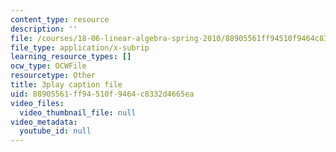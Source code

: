```yaml
---
content_type: resource
description: ''
file: /courses/18-06-linear-algebra-spring-2010/88905561ff94510f9464c8332d4665ea_YzZUIYRCE38.vtt
file_type: application/x-subrip
learning_resource_types: []
ocw_type: OCWFile
resourcetype: Other
title: 3play caption file
uid: 88905561-ff94-510f-9464-c8332d4665ea
video_files:
  video_thumbnail_file: null
video_metadata:
  youtube_id: null
---
```

